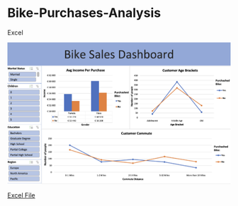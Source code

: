 # Bike-Purchases-Analysis
Excel


![Bikes Data Dashboard](bikes_dashboard_image.png)


[Excel File](Bike%20Purchases%20Analysis.xlsx)
